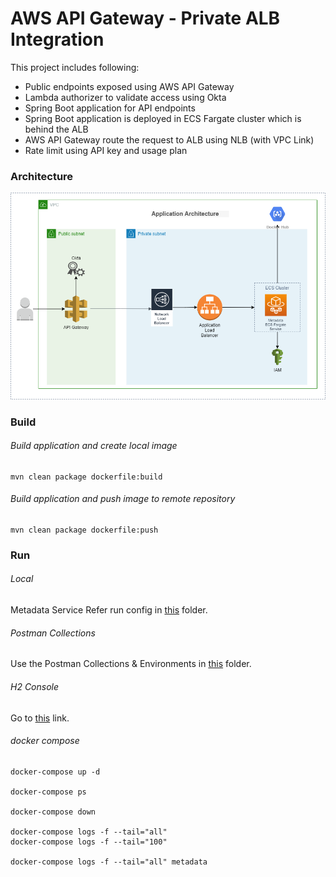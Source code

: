 # AWS API Gateway - Private ALB Integration
This project includes following:
- Public endpoints exposed using AWS API Gateway
- Lambda authorizer to validate access using Okta
- Spring Boot application for API endpoints
- Spring Boot application is deployed in ECS Fargate cluster which is behind the ALB
- AWS API Gateway route the request to ALB using NLB (with VPC Link)
- Rate limit using API key and usage plan

### Architecture
![architecture](images/api_gw.png)

### Build
###### Build application and create local image
```
mvn clean package dockerfile:build
```

###### Build application and push image to remote repository
```
mvn clean package dockerfile:push
```

### Run
###### Local
Metadata Service
Refer run config in [this](.run) folder.

###### Postman Collections
Use the Postman Collections & Environments in [this](/postman) folder.

###### H2 Console
Go to [this](http://localhost:8080/api/v1/metadata/h2-console) link.

###### docker compose
```
docker-compose up -d

docker-compose ps

docker-compose down

docker-compose logs -f --tail="all"
docker-compose logs -f --tail="100"

docker-compose logs -f --tail="all" metadata
```
